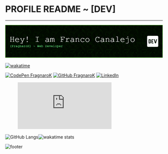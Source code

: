 # PROFILE README ~ [DEV]
___
<!-- ! Header -->
![Header](./assets/github-header-image.png)

<!-- ; Badges -->

[![wakatime](https://wakatime.com/badge/user/383eb44e-385b-4275-bd70-181a87201e4f.svg)](https://wakatime.com/@383eb44e-385b-4275-bd70-181a87201e4f)

<!-- CodePen -->
[![CodePen FragnaroK](https://img.shields.io/badge/Codepen-000000?style=for-the-badge&logo=codepen&logoColor=white)](https://codepen.io/Fcanalejo) <!-- GitHub --> [![GitHub FragnaroK](https://img.shields.io/badge/GitHub-100000?style=for-the-badge&logo=github&logoColor=white)](https://github.com/FragnaroK) <!-- LinkedIn --> [![LinkedIn](https://img.shields.io/badge/LinkedIn-0077B5?style=for-the-badge&logo=linkedin&logoColor=white)](https://www.linkedin.com/in/franco-canalejo/)

<!-- ! Body -->

<figure><embed src="https://wakatime.com/share/@FragnaroK/0aee79fe-1b96-42ef-a7cb-cbb6b02227e3.svg"></embed></figure>

<!-- ; Widgets -->

![GitHub Langs](https://github-readme-stats-weld-kappa.vercel.app/api/top-langs/?username=FragnaroK&layout=pie&theme=chartreuse-dark&langs_count=20&show_icons=true)![wakatime stats](https://github-readme-stats-weld-kappa.vercel.app/api/wakatime?username=FragnaroK&layout=pie&theme=chartreuse-dark)


<!-- ! Footer  -->
![footer](https://capsule-render.vercel.app/api?type=waving&section=footer&color=timeGradient)


